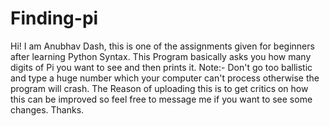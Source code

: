 # Finding-pi
Hi!
I am Anubhav Dash, this is one of the assignments given for beginners after learning Python Syntax. 
This Program basically asks you how many digits of Pi you want to see and then prints it.
Note:- Don't go too ballistic and type a huge number which your computer can't process otherwise the program will crash.
The Reason of uploading this is to get critics on how this can be improved so feel free to message me if you want to see some changes.
Thanks.

